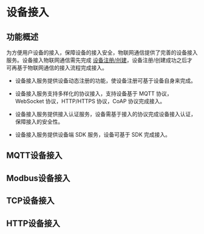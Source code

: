 # 设备接入



## 功能概述

为方便用户设备的接入，保障设备的接入安全，物联网通信提供了完善的设备接入服务。设备接入物联网通信需先完成 [设备注册/创建](/guide/device/instance.html)，设备注册/创建成功之后才可再基于物联网通信的接入流程完成接入。

- 设备接入服务提供设备动态注册的功能，使设备注册可基于设备自身来完成。

- 设备接入服务支持多样化的协议接入，支持设备基于 MQTT 协议，WebSocket 协议，HTTP/HTTPS 协议，CoAP 协议完成接入。

- 设备接入服务提供接入认证服务，设备需基于接入的协议完成设备接入认证，保障接入的安全性。

- 设备接入服务提供设备端 SDK 服务，设备可基于 SDK 完成接入。

  

## MQTT设备接入



## Modbus设备接入



## TCP设备接入



## HTTP设备接入



